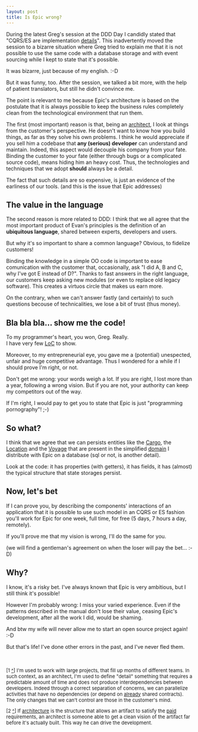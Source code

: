 ```yaml
---
layout: post
title: Is Epic wrong?
---
```

<a name="detail-fn-back"></a>
During the latest Greg's session at the DDD Day I candidly stated that
"CQRS/ES are implementation [details][detail-fn]". This inadvertently moved the
session to a bizarre situation where Greg tried to explain me that it is not
possible to use the same code with a database storage and with event sourcing
while I kept to state that it's possible.

It was bizarre, just because of my english. :-D

But it was funny, too. After the session, we talked a bit more, with the help
of patient translators, but still he didn't convince me.

The point is relevant to me because Epic's architecture is based on the
postulate that it is always possible to keep the business
rules completely clean from the technological environment that run them.

<a name="arc-fn-back"></a>
The first (most important) reason is that, being
an [architect][arc-fn], I look at things from the customer's perspective.
He doesn't want to know how you build things, as far as they solve his
own problems.
I think he would appreciate if you sell him a codebase
that **any (serious) developer** can understand and maintain.
Indeed, this aspect would decouple his company from your fate.
Binding the customer to your fate (either through bugs or a complicated
source code), means hiding him an heavy cost.
Thus, the technologies and techniques that we adopt **should** always
be a detail.

The fact that such details are so expensive, is just an evidence of the
earliness of our tools. (and this is the issue that Epic addresses)

The value in the language
-------------------------
The second reason is more related to DDD: I think that we all agree that the
most important product of Evan's principles is the definition of an
**ubiquitous language**, shared between experts, developers and users.

But why it's so important to share a common language? Obvious, to fidelize
customers!

Binding the knowledge in a simple OO code is important to ease comunication 
with the customer that, occasionally, ask "I did A, B and C, why I've got E 
instead of D?". Thanks to fast answers in the right language, our customers 
keep asking new modules (or even to replace old legacy software). 
This creates a virtuos circle that makes us earn more.

On the contrary, when we can't answer fastly (and certainly) to such questions 
becouse of technicalities, we lose a bit of trust (thus money).

Bla bla bla... show me the code!
--------------------------------
To my programmer's heart, you won, Greg. Really.   
I have very few [LoC][epic-code] to show.

Moreover, to my entrepreneurial eye, you gave me a (potential)
unespected, unfair and huge competitive advantage. Thus I wondered for a
while if I should prove I'm right, or not.

Don't get me wrong: your words weigh a lot. If you are right, I lost more than
a year, following a wrong vision. But if you are not, your authority
can keep my competitors out of the way.

If I'm right, I would pay to get you to state that Epic is just
"programming pornography"! ;-)

So what?
--------
I think that we agree that we can persists entities
like the [Cargo][cargo], the [Location][location] and the [Voyage][voyage]
that are present in the simplified [domain][dddsample] I distribute with
Epic on a database (sql or not, is another detail).

Look at the code: it has properties (with getters), it has fields, it has
(almost) the typical structure that state storages persist.

Now, let's bet
--------------
If I can prove you, by describing the components' interactions of an
application that it is possible to use such model in an CQRS or ES fashion
you'll work for Epic for one week, full time, for free (5 days, 7 hours a day, 
remotely).

If you'll prove me that my vision is wrong, I'll do the same for you.

(we will find a gentleman's agreement on when the loser will pay the bet... :-D)

Why?
----
I know, it's a risky bet.
I've always known that Epic is very ambitious, but I still think it's possible!

However I'm probably wrong: I miss your varied experience.
Even if the patterns described in the manual don't lose their value,
ceasing Epic's development, after all the work I did, would be shaming.

And btw my wife will never allow me to start an open source project again! :-D

But that's life! I've done other errors in the past, and I've never fled them.

<div class="footnotes" style="display:block; font-size:small;
padding-top:20px;">
<p>[1 <a name="detail-fn" href="#detail-fn-back">^</a>] I'm used to work
with large projects, that fill up months of different teams.
In such context, as an architect, I'm used to define "detail"
something that requires a predictable amount of time and
does not produce interdependencies between developers.
Indeed through a correct separation of concerns, we can parallelize activities
that have no dependencies (or depend on <u>already</u> shared contracts).
The only changes that we can't control are those in the customer's mind.</p>

<p>[2 <a name="arc-fn" href="#arc-fn-back">^</a>] If
<a href="/2011/06/29/software-architecture.html">architecture</a> is
the structure that allows an artifact to satisfy the <u>paid</u> requirements,
an architect is someone able to get a clean vision of the artifact far before
it's actually built. This way he can drive the development.</p>
</div>

[detail-fn]: #detail-fn "What is an implementation detail?"
[arc-fn]: #arc-fn "Who is an Architect?"
[architecture]: http://epic.tesio.it/2011/06/29/software-architecture.html
[cargo]: https://github.com/Shamar/Epic.NET/blob/devel/Challenges/Challenge00.DDDSample/Challenge00.DDDSample.Default/Cargo/Cargo.cs
[location]: https://github.com/Shamar/Epic.NET/blob/devel/Challenges/Challenge00.DDDSample/Challenge00.DDDSample.Default/Location/Location.cs
[voyage]: https://github.com/Shamar/Epic.NET/blob/devel/Challenges/Challenge00.DDDSample/Challenge00.DDDSample.Default/Voyage/Voyage.cs
[dddsample]: https://github.com/Shamar/Epic.NET/tree/devel/Challenges/Challenge00.DDDSample
[epic-code]: https://github.com/Shamar/Epic.NET "Epic.NET code base on GitHub"
